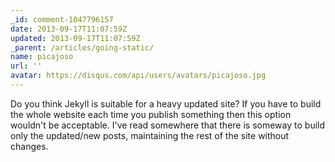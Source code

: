 ```yaml
---
_id: comment-1047796157
date: 2013-09-17T11:07:59Z
updated: 2013-09-17T11:07:59Z
_parent: /articles/going-static/
name: picajoso
url: ''
avatar: https://disqus.com/api/users/avatars/picajoso.jpg
---
```


Do you think Jekyll is suitable for a heavy updated site? If you have
to build the whole website each time you publish something then this option wouldn't
be acceptable. I've read somewhere that there is someway to build only the updated/new
posts, maintaining the rest of the site without changes.
